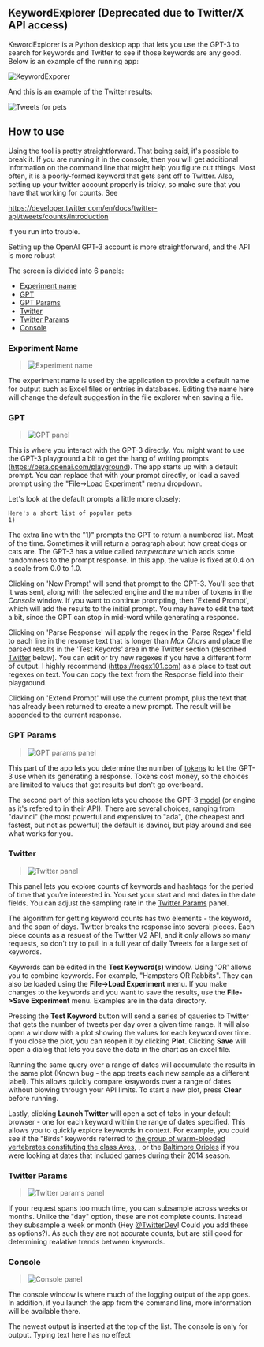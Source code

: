 ## ~~KeywordExplorer~~ (Deprecated due to Twitter/X API access)

KewordExplorer is a Python desktop app that lets you use the GPT-3 to search for keywords and Twitter to see if those keywords are any good. Below is an example of the running app:

![KeywordExporer](../images/app.png)

And this is an example of the Twitter results:

![Tweets for pets](../images/example_plot.png)

## How to use

Using the tool is pretty straightforward. That being said, it's possible to break it. If you are running it in the console, then you will get additional information on the command line that might help you figure out things. Most often, it is a poorly-formed keyword that gets sent off to Twitter. Also, setting up your twitter account properly is tricky, so make sure that you have that working for counts. See

https://developer.twitter.com/en/docs/twitter-api/tweets/counts/introduction

if you run into trouble.

Setting up the OpenAI GPT-3 account is more straightforward, and the API is more robust

The screen is divided into 6 panels:
- [Experiment name](#experiment-name-panel)
- [GPT](#gpt-panel)
- [GPT Params](#gpt-params-panel)
- [Twitter](#twitter-panel)
- [Twitter Params](#twitter-params-panel)
- [Console](#console-panel)

### Experiment Name <span id="experiment-name-panel"/>
>![Experiment name](../images/experiment_name_panel.png)

The experiment name is used by the application to provide a default name for output such as Excel files or entries in databases. Editing the name here will change the default suggestion in the file explorer when saving a file.

### GPT <span id="gpt-panel"/>
>![GPT panel](../images/gpt_panel.png)

This is where you interact with the GPT-3 directly. You might want to use the GPT-3 playground a bit to get the hang of writing prompts (https://beta.openai.com/playground). The app starts up with a default prompt. You can replace that with your prompt directly, or load a saved prompt using the "File->Load Experiment" menu dropdown.

Let's look at the default prompts a little more closely:

    Here's a short list of popular pets
    1)

The extra line with the "1)" prompts the GPT to return a numbered list. Most of the time. Sometimes it will return a paragraph about how great dogs or cats are. The GPT-3 has a value called _temperature_ which adds some randomness to the prompt response. In this app, the value is fixed at 0.4 on a scale from 0.0 to 1.0.

Clicking on 'New Prompt' will send that prompt to the GPT-3. You'll see that it was sent, along with the selected engine and the number of tokens in the *Console* window. If you want to continue prompting, then 'Extend Prompt', which will add the results to the initial prompt. You may have to edit the text a bit, since the GPT can stop in mid-word while generating a response.

Clicking on 'Parse Response' will apply the regex in the 'Parse Regex' field to each line in the resonse text that is longer than _Max Chars_ and place the parsed results in the 'Test Keyords' area in the Twitter section (described [Twitter](#twitter-panel) below). You can edit or try new regexes if you have a different form of output. I highly recommend (https://regex101.com) as a place to test out regexes on text. You can copy the text from the Response field into their playground.

Clicking on 'Extend Prompt' will use the current prompt, plus the text that has already been returned to create a new prompt. The result will be appended to the current response.

### GPT Params <span id="gpt-params-panel"/>
>![GPT params panel](../images/gpt_params_panel.png)

This part of the app lets you determine the number of [tokens](https://help.openai.com/en/articles/4936856-what-are-tokens-and-how-to-count-them) to let the GPT-3 use when its generating a response. Tokens cost money, so the choices are limited to values that get results but don't go overboard.

The second part of this section lets you choose the GPT-3 [model](https://beta.openai.com/docs/models/gpt-3) (or engine as it's refered to in their API). There are several choices, ranging from "davinci" (the most powerful and expensive) to "ada", (the cheapest and fastest, but not as powerful) the default is davinci, but play around and see what works for you.


### Twitter <span id="twitter-panel"/>
>![Twitter panel](../images/twitter_panel.png)

This panel lets you explore counts of keywords and hashtags for the period of time that you're interested in. You set your start and end dates in the date fields. You can adjust the sampling rate in the [Twitter Params](#twitter-params-panel) panel. 

The algorithm for getting keyword counts has two elements - the keyword, and the span of days. Twitter breaks the response into several pieces. Each piece counts as a resuest of the Twitter V2 API, and it only allows so many requests, so don't try to pull in a full year of daily Tweets for a large set of keywords. 

Keywords can be edited in the **Test Keyword(s)** window. Using 'OR' allows you to combine keywords. For example, "Hampsters OR Rabbits". They can also be loaded using the **File->Load Experiment** menu. If you make changes to the keywords and you want to save the results, use the **File->Save Experiment** menu. Examples are in the data directory.

Pressing the **Test Keyword** button will send a series of qaueries to Twitter that gets the number of tweets per day over a given time range. It will also open a window with a plot showing the values for each keyword over time. If you close the plot, you can reopen it by clicking **Plot**. Clicking **Save** will open a dialog that lets you save the data in the chart as an excel file.

Running the same query over a range of dates will accumulate the results in the same plot (Known bug - the app treats each new sample as a different label). This allows quickly compare keaywords over a range of dates without blowing through your API limits. To start a new plot, press **Clear** before running.

Lastly, clicking **Launch Twitter** will open a set of tabs in your default browser - one for each keyword within the range of dates specified. This allows you to quickly explore keywords in context. For example, you could see if the "Birds" keywords referred to [the group of warm-blooded vertebrates constituting the class Aves](https://en.wikipedia.org/wiki/Bird), , or the [Baltimore Orioles](https://en.wikipedia.org/wiki/Baltimore_Orioles) if you were looking at dates that included games during their 2014 season.

### Twitter Params <span id="twitter-params-panel"/>
>![Twitter params panel](../images/twitter_params_panel.png)

If your request spans too much time, you can subsample across weeks or months. Unlike the "day" option, these are not complete counts. Instead they subsample a week or month (Hey [@TwitterDev](https://twitter.com/TwitterDev)! Could you add these as options?). As such they are not accurate counts, but are still good for determining realative trends between keywords.

### Console <span id="console-panel"/>
>![Console panel](../images/console_panel.png)

The console window is where much of the logging output of the app goes. In addition, if you launch the app from the command line, more information will be available there.

The newest output is inserted at the top of the list. The console is only for output. Typing text here has no effect

